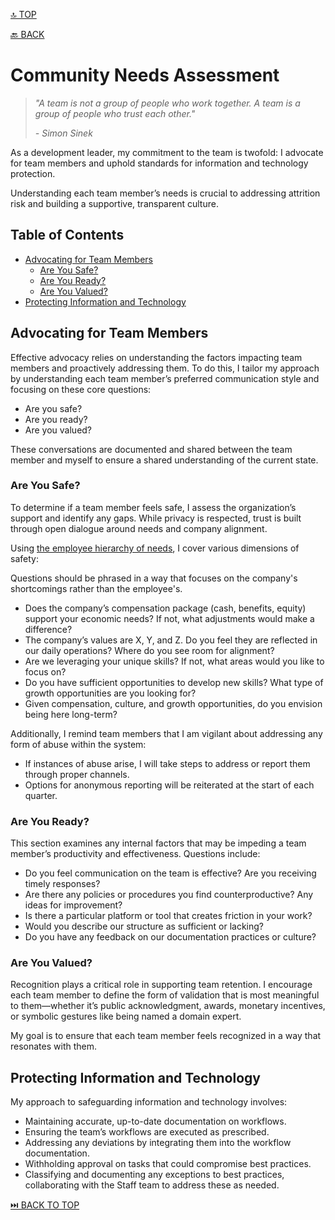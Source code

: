 [🔝 TOP](README.md)

[🔙 BACK](README.md)

# Community Needs Assessment

> *"A team is not a group of people who work together. A team is a group of people who trust each other."*
>
> *- Simon Sinek*

As a development leader, my commitment to the team is twofold: I advocate for team members and uphold standards for information and technology protection.

Understanding each team member’s needs is crucial to addressing attrition risk and building a supportive, transparent culture.

## Table of Contents

- [Advocating for Team Members](#advocating-for-team-members)
	- [Are You Safe?](#are-you-safe)
	- [Are You Ready?](#are-you-ready)
	- [Are You Valued?](#are-you-valued)
- [Protecting Information and Technology](#protecting-information-and-technology)

## Advocating for Team Members

Effective advocacy relies on understanding the factors impacting team members and proactively addressing them. To do this, I tailor my approach by understanding each team member’s preferred communication style and focusing on these core questions:

- Are you safe?
- Are you ready?
- Are you valued?

These conversations are documented and shared between the team member and myself to ensure a shared understanding of the current state.

### Are You Safe?

To determine if a team member feels safe, I assess the organization’s support and identify any gaps. While privacy is respected, trust is built through open dialogue around needs and company alignment.

Using [the employee hierarchy of needs](/policies/the-employee-hierarchy-of-needs.md), I cover various dimensions of safety:

Questions should be phrased in a way that focuses on the company's shortcomings rather than the employee's.

- Does the company’s compensation package (cash, benefits, equity) support your economic needs? If not, what adjustments would make a difference?
- The company’s values are X, Y, and Z. Do you feel they are reflected in our daily operations? Where do you see room for alignment?
- Are we leveraging your unique skills? If not, what areas would you like to focus on?
- Do you have sufficient opportunities to develop new skills? What type of growth opportunities are you looking for?
- Given compensation, culture, and growth opportunities, do you envision being here long-term?

Additionally, I remind team members that I am vigilant about addressing any form of abuse within the system:

- If instances of abuse arise, I will take steps to address or report them through proper channels.
- Options for anonymous reporting will be reiterated at the start of each quarter.

### Are You Ready?

This section examines any internal factors that may be impeding a team member’s productivity and effectiveness. Questions include:

- Do you feel communication on the team is effective? Are you receiving timely responses?
- Are there any policies or procedures you find counterproductive? Any ideas for improvement?
- Is there a particular platform or tool that creates friction in your work?
- Would you describe our structure as sufficient or lacking?
- Do you have any feedback on our documentation practices or culture?

### Are You Valued?

Recognition plays a critical role in supporting team retention. I encourage each team member to define the form of validation that is most meaningful to them—whether it’s public acknowledgment, awards, monetary incentives, or symbolic gestures like being named a domain expert.

My goal is to ensure that each team member feels recognized in a way that resonates with them.

## Protecting Information and Technology

My approach to safeguarding information and technology involves:

- Maintaining accurate, up-to-date documentation on workflows.
- Ensuring the team’s workflows are executed as prescribed.
- Addressing any deviations by integrating them into the workflow documentation.
- Withholding approval on tasks that could compromise best practices.
- Classifying and documenting any exceptions to best practices, collaborating with the Staff team to address these as needed.

[⏭️ BACK TO TOP](README.md)
